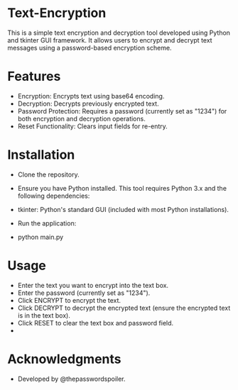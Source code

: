 # Text-Encryption
This is a simple text encryption and decryption tool developed using Python and tkinter GUI framework. It allows users to encrypt and decrypt text messages using a password-based encryption scheme.

# Features
- Encryption: Encrypts text using base64 encoding.
- Decryption: Decrypts previously encrypted text.
- Password Protection: Requires a password (currently set as "1234") for both encryption and decryption operations.
- Reset Functionality: Clears input fields for re-entry.

# Installation

- Clone the repository.
- Ensure you have Python installed. This tool requires Python 3.x and the following dependencies:

- tkinter: Python's standard GUI (included with most Python installations).
- Run the application:
- python main.py

# Usage
- Enter the text you want to encrypt into the text box.
- Enter the password (currently set as "1234").
- Click ENCRYPT to encrypt the text.
- Click DECRYPT to decrypt the encrypted text (ensure the encrypted text is in the text box).
- Click RESET to clear the text box and password field.
- 
# Acknowledgments
- Developed by @thepasswordspoiler.
